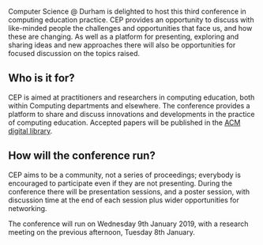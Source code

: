 Computer Science @ Durham is delighted to host this third conference in computing education practice.  CEP provides
an opportunity to discuss with like-minded people the challenges and
opportunities that face us, and how these are changing.  As well as a
platform for presenting, exploring and sharing ideas and new
approaches there will also be opportunities for focused discussion on
the topics raised. 


Who is it for?
--------------

CEP is aimed at practitioners and researchers in computing education, both within Computing departments and elsewhere.  The conference provides a platform to share and discuss innovations and developments in the practice of computing education. Accepted papers will be published in the [ACM digital library](https://dl.acm.org).

How will the conference run?
----------------------------

CEP aims to be a community, not a series of proceedings; everybody is encouraged to participate even if they are not presenting.  During the conference there will be presentation sessions, and a poster session, with discussion time at the end of each session plus wider opportunities for networking.

The conference will run on Wednesday 9th January 2019, with a research meeting on the previous afternoon, Tuesday 8th January.

